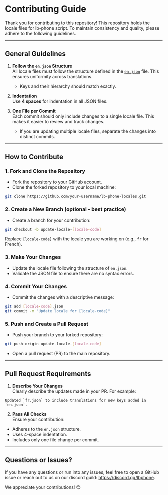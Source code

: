 # Contributing Guide

Thank you for contributing to this repository!
This repository holds the locale files for lb-phone script. To maintain consistency and quality, please adhere to the following guidelines.

---

## General Guidelines

1. **Follow the `en.json` Structure**  
    All locale files must follow the structure defined in the [`en.json`](https://github.com/lbphone/lb-phone-locales/blob/main/en.json) file. This ensures uniformity across translations.

    - Keys and their hierarchy should match exactly.

2. **Indentation**  
    Use **4 spaces** for indentation in all JSON files.

3. **One File per Commit**  
    Each commit should only include changes to a single locale file. This makes it easier to review and track changes.

    - If you are updating multiple locale files, separate the changes into distinct commits.

---

## How to Contribute

### 1. Fork and Clone the Repository
- Fork the repository to your GitHub account.
- Clone the forked repository to your local machine:
```bash
git clone https://github.com/your-username/lb-phone-locales.git
```

### 2. Create a New Branch (optional - best practice)
- Create a branch for your contribution:
```bash
git checkout -b update-locale-[locale-code]
```
Replace `[locale-code]` with the locale you are working on (e.g., `fr` for French).

### 3. Make Your Changes
- Update the locale file following the structure of `en.json`.
- Validate the JSON file to ensure there are no syntax errors.

### 4. Commit Your Changes
- Commit the changes with a descriptive message:
```bash
git add [locale-code].json
git commit -m "Update locale for [locale-code]"
```

### 5. Push and Create a Pull Request
- Push your branch to your forked repository:
```bash
git push origin update-locale-[locale-code]
```
- Open a pull request (PR) to the main repository.

---

## Pull Request Requirements

1. **Describe Your Changes**  
Clearly describe the updates made in your PR. For example:
```
Updated `fr.json` to include translations for new keys added in `en.json`.
```

2. **Pass All Checks**  
Ensure your contribution:
- Adheres to the `en.json` structure.
- Uses 4-space indentation.
- Includes only one file change per commit.

---

## Questions or Issues?
If you have any questions or run into any issues, feel free to open a GitHub issue or reach out to us on our discord guild: https://discord.gg/lbphone.

We appreciate your contributions! 😊
